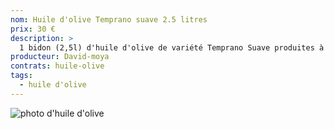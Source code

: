 ```yaml
---
nom: Huile d'olive Temprano suave 2.5 litres
prix: 30 €
description: >
  1 bidon (2,5l) d'huile d'olive de variété Temprano Suave produites à Valence (Espagne)
producteur: David-moya
contrats: huile-olive
tags: 
  - huile d'olive
---
```


![photo d'huile d'olive](./media/huile-olive.jpg)